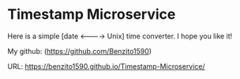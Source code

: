 Timestamp Microservice
=========================
Here is a simple [date <----> Unix] time converter.
I hope you like it!

My github: (https://github.com/Benzito1590)

URL: https://benzito1590.github.io/Timestamp-Microservice/

